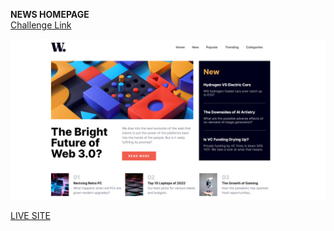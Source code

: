 **NEWS HOMEPAGE**
<br/>
[Challenge Link](https://www.frontendmentor.io/challenges/news-homepage-H6SWTa1MFl)

![Design preview for the News homepage coding challenge](preview.png)    

[LIVE SITE](news-page-wheat.vercel.app)
